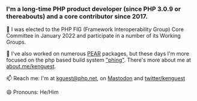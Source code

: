 ### I'm a long-time PHP product developer (since PHP 3.0.9 or thereabouts)  and a core contributor since 2017. 

👯 I was elected to the PHP FIG (Framework Interoperability Group) Core Committee in January 2022 and participate in a number of its Working Groups.

🔭 I've also worked on numerous [PEAR](https://www.pear.php.net) packages, but these days I'm more focused on the php based build system ["phing"](https://www.phing.info/). There's more about me at [about.me/kenguest](https://about.me/kenguest).

📫 Reach me: I'm at kguest@php.net, on <a rel="me" href="https://phpc.social/@kenguest">Mastodon</a>  and [twitter/kenguest](https://twitter.com/kenguest)

😄 Pronouns: He/Him

<!--
**kenguest/kenguest** is a ✨ _special_ ✨ repository because its `README.md` (this file) appears on your GitHub profile.

Here are some ideas to get you started:

- 🔭 I’m currently working on ...
- 🌱 I’m currently learning ...
- 👯 I’m looking to collaborate on ...
- 🤔 I’m looking for help with ...
- 💬 Ask me about ...
- 📫 How to reach me: ...
- 😄 Pronouns: ...
- ⚡ Fun fact: ...
-->
